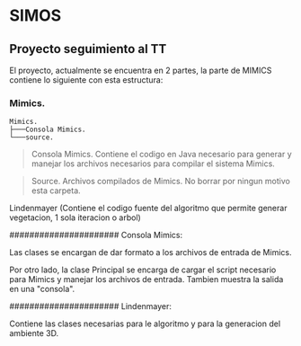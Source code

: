 # SIMOS
## Proyecto seguimiento al TT

El proyecto, actualmente se encuentra en 2 partes, la parte de MIMICS contiene lo siguiente con esta estructura:

### Mimics.

    Mimics.
    ├───Consola Mimics.
    └───source.
    
>   Consola Mimics. Contiene el codigo en Java necesario para generar y manejar los archivos
necesarios para compilar el sistema Mimics. 

>   Source. Archivos compilados de Mimics. No borrar por ningun motivo esta carpeta.
    
    

Lindenmayer (Contiene el codigo fuente del algoritmo que permite generar vegetacion, 1 sola iteracion o arbol)

######################
Consola Mimics:

Las clases se encargan de dar formato a los archivos de entrada de Mimics.

Por otro lado, la clase Principal se encarga de cargar el script necesario para Mimics y manejar los archivos de entrada.
Tambien muestra la salida en una "consola".

######################
Lindenmayer:

Contiene las clases necesarias para le algoritmo y para la generacion del ambiente 3D.






